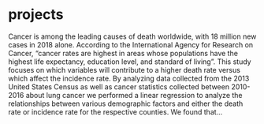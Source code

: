 # projects 
Cancer is among the leading causes of death worldwide, with 18 million new cases in 2018 alone. According to the International Agency for Research on Cancer, “cancer rates are highest in areas whose populations have the highest life expectancy, education level, and standard of living”. This study focuses on which variables will contribute to a higher death rate versus which affect the incidence rate. By analyzing data collected from the 2013 United States Census as well as cancer statistics collected between 2010-2016 about lung cancer we performed a linear regression to analyze the relationships between various demographic factors and either the death rate or incidence rate for the respective counties. We found that…
